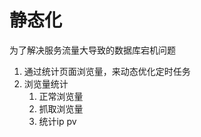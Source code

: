 静态化
================
为了解决服务流量大导致的数据库宕机问题
1. 通过统计页面浏览量，来动态优化定时任务
2. 浏览量统计
    1. 正常浏览量
    2. 抓取浏览量
    3. 统计ip pv

